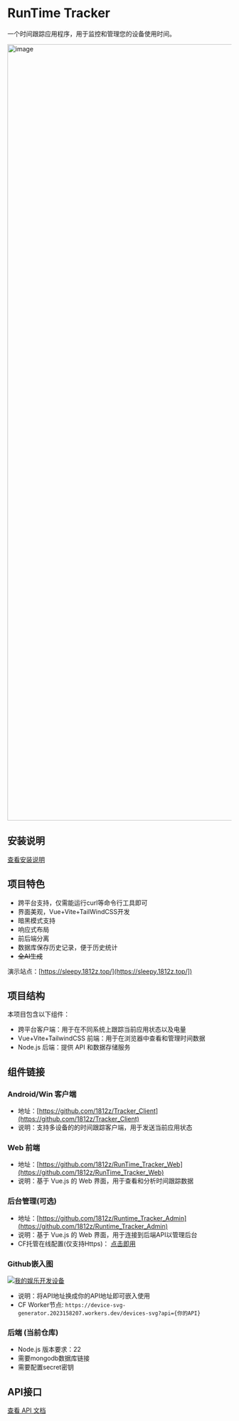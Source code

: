 # RunTime Tracker
一个时间跟踪应用程序，用于监控和管理您的设备使用时间。

<img width="2217" height="1742" alt="image" src="https://github.com/user-attachments/assets/9579f363-48ba-42b4-803a-b76ef99b4772" />


## 安装说明
[查看安装说明](https://github.com/1812z/RunTime_Tracker/wiki/Installation)

## 项目特色
- 跨平台支持，仅需能运行curl等命令行工具即可
- 界面美观，Vue+Vite+TailWindCSS开发
- 暗黑模式支持
- 响应式布局
- 前后端分离
- 数据库保存历史记录，便于历史统计
- ~~全AI生成~~


演示站点：[https://sleepy.1812z.top/](https://sleepy.1812z.top/])
## 项目结构

本项目包含以下组件：

- 跨平台客户端：用于在不同系统上跟踪当前应用状态以及电量
- Vue+Vite+TailwindCSS 前端：用于在浏览器中查看和管理时间数据
- Node.js 后端：提供 API 和数据存储服务

## 组件链接

### Android/Win 客户端
- 地址：[https://github.com/1812z/Tracker_Client](https://github.com/1812z/Tracker_Client)
- 说明：支持多设备的的时间跟踪客户端，用于发送当前应用状态

### Web 前端
- 地址：[https://github.com/1812z/RunTime_Tracker_Web](https://github.com/1812z/RunTime_Tracker_Web)
- 说明：基于 Vue.js 的 Web 界面，用于查看和分析时间跟踪数据

### 后台管理(可选)
- 地址：[https://github.com/1812z/Runtime_Tracker_Admin](https://github.com/1812z/Runtime_Tracker_Admin)
- 说明：基于 Vue.js 的 Web 界面，用于连接到后端API以管理后台
- CF托管在线配置(仅支持Https)： [点击即用](https://runtime-tracker-admin.pages.dev/login)

### Github嵌入图  
[![我的~~娱乐~~开发设备](https://device-svg-generator.2023158207.workers.dev/devices-svg?api=https://api-usage.1812z.top/api/devices)]()
- 说明：将API地址换成你的API地址即可嵌入使用
- CF Worker节点: `https://device-svg-generator.2023158207.workers.dev/devices-svg?api={你的API}`

### 后端 (当前仓库)
- Node.js 版本要求：22
- 需要mongodb数据库链接
- 需要配置secret密钥

## API接口
[查看 API 文档](https://github.com/1812z/RunTime_Tracker/wiki/API)

